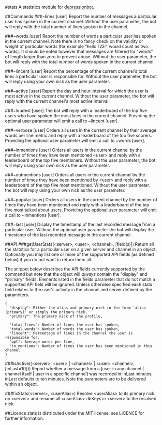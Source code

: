 #stats
A statistics module for <a href="https://github.com/reality/depressionbot">depressionbot</a>.

##Commands
###~lines [user]
Report the number of messages a particular user has spoken in the current channel.
Without the user parameter, the bot will reply with the total number of lines spoken in the channel.

###~words [user]
Report the number of words a particular user has spoken in the current channel.
Note there is no fancy check on the validity or weight of particular words (for example "hello 123!" would count as two words).
It should be noted however that messages are filtered for "words" of length larger than zero to prevent abuse.
Without the user parameter, the bot will reply with the total number of words spoken in the current channel.

###~lincent [user]
Report the percentage of the current channel's total lines a particular user is responsible for.
Without the user parameter, the bot will reply using your own nick as the user parameter.

###~active [user]
Report the day and hour interval for which the user is most active in the current channel.
Without the user parameter, the bot will reply with the current channel's most active interval.

###~loudest [user]
The bot will reply with a leaderboard of the top five users who have spoken the most lines in the current channel.
Providing the optional user parameter will emit a call to ~lincent [user].

###~verbose [user]
Orders all users in the current channel by their average words per line metric and reply with a leaderboard of the top five scorers.
Providing the optional user parameter will emit a call to ~words [user].

###~inmentions [user]
Orders all users in the current channel by the number of times they have been mentioned \<user\> and reply with a leaderboard of the top five mentioners.
Without the user parameter, the bot will reply using your own nick as the user parameter.

###~outmentions [user]
Orders all users in the current channel by the number of times they have been mentioned by \<user\> and reply with a leaderboard of the top five most mentioned.
Without the user parameter, the bot will reply using your own nick as the user parameter.

###~popular [user]
Orders all users in the current channel by the number of times they have been mentioned and reply with a leaderboard of the top five most talked about users.
Providing the optional user parameter will emit a call to ~inmentions [user].

###~last [user]
Display the timestamp of the last recorded message from a particular user.
Without the optional user parameter the bot will display the timestamp of the last recorded message in the current channel.

##API
###getUserStats(\<server\>, \<user\>, \<channel\>, [field(s)])
Return all the statstics for a particular user on a given server and channel in an object.
Optionally you may list one or more of the supported API fields (as defined below) if you do not want to return them all.

The snippet below describes the API fields currently supported by the command but note that the object will *always* contain the "display" and "primary" fields.
Elements listed in the fields parameter that do not match a supported API field will be ignored.
Unless otherwise specified each stats field relates to the user's activity in the channel and server defined by the parameters.

```
{
  "display": Either the alias and primary nick in the form 'alias (primary)' or simply the primary nick,
  "primary": The primary nick of the profile,
  
  "total_lines": Number of lines the user has spoken,
  "total_words": Number of words the user has spoken,
  "lincent": Percentage of lines in the channel the user is responsible for,
  "wpl": Average words per line,
  "in_mentions": Number of times the user has been mentioned in this channel
}
```

###isActive({\<server\>, \<user\> | \<channel\> | \<user\> \<channel\>, [inLast=10]})
Report whether a message from a [user in any channel | channel itself | user in a specific channel] was recorded in inLast minutes.
inLast defaults to ten minutes. Note the parameters are to be delivered within an object.

###fixStats(\<server\>, \<userAlias\>)
Resolve \<userAlias\> to its primary nick on \<server\> and rename all \<userAlias\> dbKeys in \<server\> to the resolved nick.

##Licence
stats is distributed under the MIT license, see LICENCE for further information.
